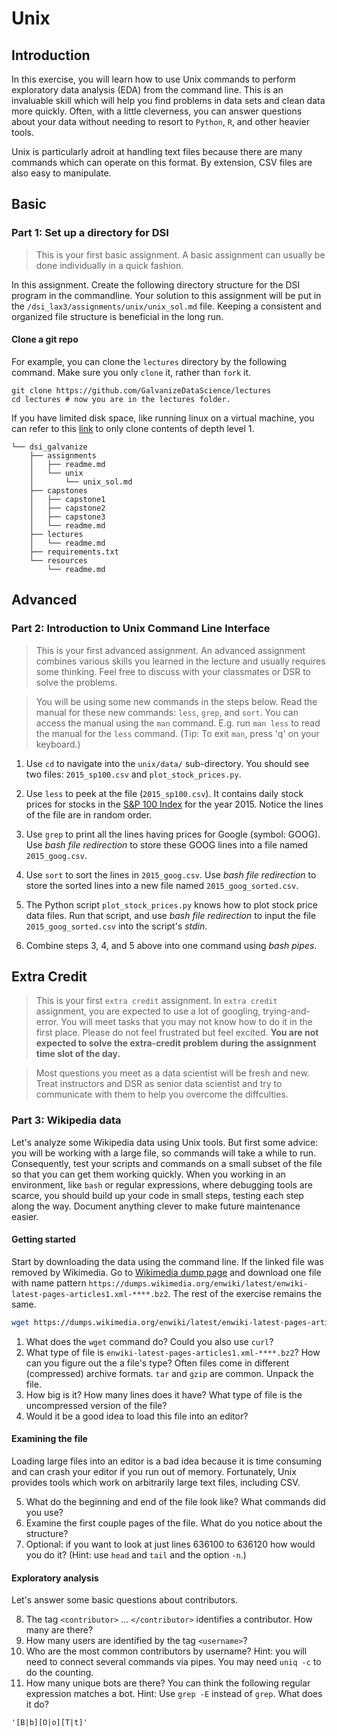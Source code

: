 # Unix

## Introduction

In this exercise, you will learn how to use Unix commands to perform exploratory data analysis (EDA) from the command line.  This is an invaluable skill which will help you find problems in data sets and clean data more quickly.  Often, with a little cleverness, you can answer questions about your data without needing to resort to `Python`, `R`, and other heavier tools.

Unix is particularly adroit at handling text files because there are many commands which can operate on this format.  By extension, CSV files are also easy to manipulate.

## Basic

### Part 1: Set up a directory for DSI

> This is your first basic assignment. A basic assignment can usually be done individually in a quick fashion.

In this assignment. Create the following directory structure for the DSI program in the commandline. Your solution to this assignment will be put in the `/dsi_lax3/assignments/unix/unix_sol.md` file. Keeping a consistent and organized file structure is beneficial in the long run.

#### Clone a git repo

For example, you can clone the `lectures` directory by the following command. Make sure you only `clone` it, rather than `fork` it.

```shell
git clone https://github.com/GalvanizeDataScience/lectures
cd lectures # now you are in the lectures folder.
```

If you have limited disk space, like running linux on a virtual machine, you can refer to this [link](https://github.com/GalvanizeDataScience/lectures/blob/main/README.md) to only clone contents of depth level 1.


```shell
└── dsi_galvanize
    ├── assignments
    │   ├── readme.md
    │   └── unix
    │       └── unix_sol.md
    ├── capstones
    │   ├── capstone1
    │   ├── capstone2
    │   ├── capstone3
    │   └── readme.md
    ├── lectures
    │   └── readme.md
    ├── requirements.txt
    └── resources
        └── readme.md

```

## Advanced

### Part 2: Introduction to Unix Command Line Interface

> This is your first advanced assignment. An advanced assignment combines various skills you learned in the lecture and usually requires some thinking. Feel free to discuss with your classmates or DSR to solve the problems.

> You will be using some new commands in the steps below. Read the manual for these new commands: `less`, `grep`, and `sort`. You can access the manual using the `man` command. E.g. run `man less` to read the manual for the `less` command. (Tip: To exit `man`, press 'q' on your keyboard.)


1.  Use `cd` to navigate into the `unix/data/` sub-directory. You should see two files: `2015_sp100.csv` and `plot_stock_prices.py`.

2.  Use `less` to peek at the file (`2015_sp100.csv`). It contains daily stock prices for stocks in the [S&P 100 Index](https://en.wikipedia.org/wiki/S%26P_100) for the year 2015. Notice the lines of the file are in random order.

3.  Use `grep` to print all the lines having prices for Google (symbol: GOOG). Use *bash file redirection* to store these GOOG lines into a file named `2015_goog.csv`.

4.  Use `sort` to sort the lines in `2015_goog.csv`. Use *bash file redirection* to store the sorted lines into a new file named `2015_goog_sorted.csv`.

5. The Python script `plot_stock_prices.py` knows how to plot stock price data files. Run that script, and use *bash file redirection* to input the file `2015_goog_sorted.csv` into the script's *stdin*.

6. Combine steps 3, 4, and 5 above into one command using *bash pipes*.

## Extra Credit

> This is your first `extra credit` assignment. In `extra credit` assignment, you are expected to use a lot of googling, trying-and-error. You will meet tasks that you may not know how to do it in the first place. Please do not feel frustrated but feel excited. **You are not expected to solve the extra-credit problem during the assignment time slot of the day.**

> Most questions you meet as a data scientist will be fresh and new. Treat instructors and DSR as senior data scientist and try to communicate with them to help you overcome the diffculties.

###  Part 3: Wikipedia data


Let's analyze some Wikipedia data using Unix tools.  But first some advice:  you will be working with a large file, so commands will take a while to run.  Consequently, test your scripts and commands on a small subset of the file so that you can get them working quickly.  When you working in an environment, like `bash` or regular expressions, where debugging tools are scarce, you should build up your code in small steps, testing each step along the way.  Document anything clever to make future maintenance easier.


#### Getting started

Start by downloading the data using the command line. If the linked file was removed by Wikimedia. Go to [Wikimedia dump page](https://dumps.wikimedia.org/enwiki/latest/) and download one file with name pattern `https://dumps.wikimedia.org/enwiki/latest/enwiki-latest-pages-articles1.xml-****.bz2`. The rest of the exercise remains the same.

```bash
wget https://dumps.wikimedia.org/enwiki/latest/enwiki-latest-pages-articles1.xml-p1p41242.bz2
```


1.  What does the `wget` command do?  Could you also use `curl`?
2.  What type of file is `enwiki-latest-pages-articles1.xml-****.bz2`?  How can you figure out the a file's type? Often files come in different (compressed) archive formats. `tar` and `gzip` are common.  Unpack the file.
3.   How big is it?  How many lines does it have?  What type of file is the uncompressed version of the file?
4.  Would it be a good idea to load this file into an editor?


#### Examining the file

Loading large files into an editor is a bad idea because it is time consuming and can crash your editor if you run out of memory.  Fortunately, Unix provides tools which work on arbitrarily large text files, including CSV.

5.  What do the beginning and end of the file look like?  What commands did you use?
6.   Examine the first couple pages of the file.  What do you notice about the structure?
7.   Optional:   if you want to look at just lines 636100 to 636120 how would you do it?  (Hint: use `head` and `tail` and the option `-n`.)


#### Exploratory analysis

Let's answer some basic questions about contributors.

8.   The tag `<contributor>` ... `</contributor>` identifies a contributor.  How many are there?
9.  How many users are identified by the tag `<username>`?
10.   Who are the most common contributors by username? Hint: you will need to connect several commands via pipes. You may need `uniq -c` to do the counting.
11.   How many unique bots are there? You can think the following regular expression matches a bot. Hint: Use `grep -E` instead of `grep`. What does it do?
```
'[B|b][O|o][T|t]'
```
